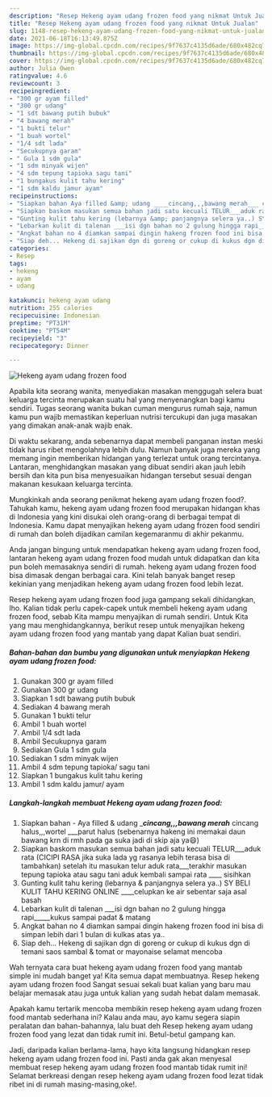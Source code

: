 ```yaml
---
description: "Resep Hekeng ayam udang frozen food yang nikmat Untuk Jualan"
title: "Resep Hekeng ayam udang frozen food yang nikmat Untuk Jualan"
slug: 1148-resep-hekeng-ayam-udang-frozen-food-yang-nikmat-untuk-jualan
date: 2021-06-18T16:13:49.875Z
image: https://img-global.cpcdn.com/recipes/9f7637c4135d6ade/680x482cq70/hekeng-ayam-udang-frozen-food-foto-resep-utama.jpg
thumbnail: https://img-global.cpcdn.com/recipes/9f7637c4135d6ade/680x482cq70/hekeng-ayam-udang-frozen-food-foto-resep-utama.jpg
cover: https://img-global.cpcdn.com/recipes/9f7637c4135d6ade/680x482cq70/hekeng-ayam-udang-frozen-food-foto-resep-utama.jpg
author: Julia Owen
ratingvalue: 4.6
reviewcount: 3
recipeingredient:
- "300 gr ayam filled"
- "300 gr udang"
- "1 sdt bawang putih bubuk"
- "4 bawang merah"
- "1 bukti telur"
- "1 buah wortel"
- "1/4 sdt lada"
- "Secukupnya garam"
- " Gula 1 sdm gula"
- "1 sdm minyak wijen"
- "4 sdm tepung tapioka sagu tani"
- "1 bungakus kulit tahu kering"
- "1 sdm kaldu jamur ayam"
recipeinstructions:
- "Siapkan bahan Aya filled &amp; udang ____cincang,,,bawang merah___ cincang halus,,,wortel ___parut halus (sebenarnya hakeng ini memakai daun bawang krn di rmh pada ga suka jadi di skip aja ya😄)"
- "Siapkan baskom masukan semua bahan jadi satu kecuali TELUR___aduk rata (CICIPI RASA jika suka lada yg rasanya lebih terasa bisa di tambahkan) setelah itu masukan telur aduk rata___terakhir masukan tepung tapioka atau sagu tani aduk kembali sampai rata ____ sisihkan"
- "Gunting kulit tahu kering (lebarnya &amp; panjangnya selera ya..) SY BELI KULIT TAHU KERING ONLINE ____celupkan ke air sebentar saja asal basah"
- "Lebarkan kulit di talenan ___isi dgn bahan no 2 gulung hingga rapi_____kukus sampai padat &amp; matang"
- "Angkat bahan no 4 diamkan sampai dingin hakeng frozen food ini bisa di simpan lebih dari 1 bulan di kulkas atas ya.."
- "Siap deh... Hekeng di sajikan dgn di goreng or cukup di kukus dgn di temani saos sambal &amp; tomat or mayonaise selamat mencoba"
categories:
- Resep
tags:
- hekeng
- ayam
- udang

katakunci: hekeng ayam udang 
nutrition: 255 calories
recipecuisine: Indonesian
preptime: "PT31M"
cooktime: "PT54M"
recipeyield: "3"
recipecategory: Dinner

---
```



![Hekeng ayam udang frozen food](https://img-global.cpcdn.com/recipes/9f7637c4135d6ade/680x482cq70/hekeng-ayam-udang-frozen-food-foto-resep-utama.jpg)

Apabila kita seorang wanita, menyediakan masakan menggugah selera buat keluarga tercinta merupakan suatu hal yang menyenangkan bagi kamu sendiri. Tugas seorang  wanita bukan cuman mengurus rumah saja, namun kamu pun wajib memastikan keperluan nutrisi tercukupi dan juga masakan yang dimakan anak-anak wajib enak.

Di waktu  sekarang, anda sebenarnya dapat membeli panganan instan meski tidak harus ribet mengolahnya lebih dulu. Namun banyak juga mereka yang memang ingin memberikan hidangan yang terlezat untuk orang tercintanya. Lantaran, menghidangkan masakan yang dibuat sendiri akan jauh lebih bersih dan kita pun bisa menyesuaikan hidangan tersebut sesuai dengan makanan kesukaan keluarga tercinta. 



Mungkinkah anda seorang penikmat hekeng ayam udang frozen food?. Tahukah kamu, hekeng ayam udang frozen food merupakan hidangan khas di Indonesia yang kini disukai oleh orang-orang di berbagai tempat di Indonesia. Kamu dapat menyajikan hekeng ayam udang frozen food sendiri di rumah dan boleh dijadikan camilan kegemaranmu di akhir pekanmu.

Anda jangan bingung untuk mendapatkan hekeng ayam udang frozen food, lantaran hekeng ayam udang frozen food mudah untuk didapatkan dan kita pun boleh memasaknya sendiri di rumah. hekeng ayam udang frozen food bisa dimasak dengan berbagai cara. Kini telah banyak banget resep kekinian yang menjadikan hekeng ayam udang frozen food lebih lezat.

Resep hekeng ayam udang frozen food juga gampang sekali dihidangkan, lho. Kalian tidak perlu capek-capek untuk membeli hekeng ayam udang frozen food, sebab Kita mampu menyajikan di rumah sendiri. Untuk Kita yang mau menghidangkannya, berikut resep untuk menyajikan hekeng ayam udang frozen food yang mantab yang dapat Kalian buat sendiri.

<!--inarticleads1-->

##### Bahan-bahan dan bumbu yang digunakan untuk menyiapkan Hekeng ayam udang frozen food:

1. Gunakan 300 gr ayam filled
1. Gunakan 300 gr udang
1. Siapkan 1 sdt bawang putih bubuk
1. Sediakan 4 bawang merah
1. Gunakan 1 bukti telur
1. Ambil 1 buah wortel
1. Ambil 1/4 sdt lada
1. Ambil Secukupnya garam
1. Sediakan  Gula 1 sdm gula
1. Sediakan 1 sdm minyak wijen
1. Ambil 4 sdm tepung tapioka/ sagu tani
1. Siapkan 1 bungakus kulit tahu kering
1. Ambil 1 sdm kaldu jamur/ ayam




<!--inarticleads2-->

##### Langkah-langkah membuat Hekeng ayam udang frozen food:

1. Siapkan bahan - Aya filled &amp; udang ____cincang,,,bawang merah___ cincang halus,,,wortel ___parut halus (sebenarnya hakeng ini memakai daun bawang krn di rmh pada ga suka jadi di skip aja ya😄)
1. Siapkan baskom masukan semua bahan jadi satu kecuali TELUR___aduk rata (CICIPI RASA jika suka lada yg rasanya lebih terasa bisa di tambahkan) setelah itu masukan telur aduk rata___terakhir masukan tepung tapioka atau sagu tani aduk kembali sampai rata ____ sisihkan
1. Gunting kulit tahu kering (lebarnya &amp; panjangnya selera ya..) SY BELI KULIT TAHU KERING ONLINE ____celupkan ke air sebentar saja asal basah
1. Lebarkan kulit di talenan ___isi dgn bahan no 2 gulung hingga rapi_____kukus sampai padat &amp; matang
1. Angkat bahan no 4 diamkan sampai dingin hakeng frozen food ini bisa di simpan lebih dari 1 bulan di kulkas atas ya..
1. Siap deh... Hekeng di sajikan dgn di goreng or cukup di kukus dgn di temani saos sambal &amp; tomat or mayonaise selamat mencoba




Wah ternyata cara buat hekeng ayam udang frozen food yang mantab simple ini mudah banget ya! Kita semua dapat membuatnya. Resep hekeng ayam udang frozen food Sangat sesuai sekali buat kalian yang baru mau belajar memasak atau juga untuk kalian yang sudah hebat dalam memasak.

Apakah kamu tertarik mencoba membikin resep hekeng ayam udang frozen food mantab sederhana ini? Kalau anda mau, ayo kamu segera siapin peralatan dan bahan-bahannya, lalu buat deh Resep hekeng ayam udang frozen food yang lezat dan tidak rumit ini. Betul-betul gampang kan. 

Jadi, daripada kalian berlama-lama, hayo kita langsung hidangkan resep hekeng ayam udang frozen food ini. Pasti anda gak akan menyesal membuat resep hekeng ayam udang frozen food mantab tidak rumit ini! Selamat berkreasi dengan resep hekeng ayam udang frozen food lezat tidak ribet ini di rumah masing-masing,oke!.

